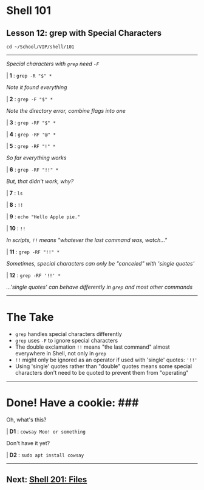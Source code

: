 # Shell 101
## Lesson 12: grep with Special Characters

`cd ~/School/VIP/shell/101`

___

*Special characters with `grep` need `-F`*

| **1** : `grep -R "$" *`

*Note it found everything*

| **2** : `grep -F "$" *`

*Note the directory error, combine flags into one*

| **3** : `grep -RF "$" *`

| **4** : `grep -RF "@" *`

| **5** : `grep -RF "!" *`

*So far everything works*

| **6** : `grep -RF "!!" *`

*But, that didn't work, why?*

| **7** : `ls`

| **8** : `!!`

| **9** : `echo "Hello Apple pie."`

| **10** : `!!`

*In scripts, `!!` means "whatever the last command was, watch..."*

| **11** : `grep -RF "!!" *`

*Sometimes, special characters can only be "canceled" with 'single quotes'*

| **12** : `grep -RF '!!' *`

*...'single quotes' can behave differently in `grep` and most other commands*

___

# The Take

- `grep` handles special characters differently
- `grep` uses `-F` to ignore special characters
- The double exclamation `!!` means "the last command" almost everywhere in Shell, not only in `grep`
- `!!` might only be ignored as an operator if used with 'single' quotes: `'!!'`
- Using 'single' quotes rather than "double" quotes means some special characters don't need to be quoted to prevent them from "operating"

___

# Done! Have a cookie: ### #

Oh, what's this?

| **D1** : `cowsay Moo! or something`

Don't have it yet?

| **D2** : `sudo apt install cowsay`

___

## Next: [Shell 201: Files](https://github.com/inkVerb/VIP/blob/master/201-shell/README.md)
